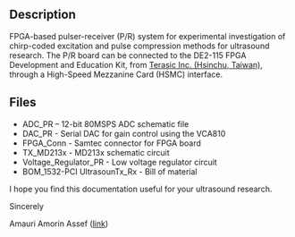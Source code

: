 ## Description

FPGA-based pulser-receiver (P/R) system for experimental investigation of chirp-coded excitation and pulse compression methods for ultrasound research. The P/R board can be connected to the DE2-115 FPGA Development and Education Kit, from [Terasic Inc. (Hsinchu, Taiwan)](https://www.terasic.com.tw/en/), through a High-Speed Mezzanine Card (HSMC) interface.

## Files 
 
* ADC_PR – 12-bit 80MSPS ADC schematic file
* DAC_PR - Serial DAC for gain control using the VCA810
* FPGA_Conn - Samtec connector for FPGA board
* TX_MD213x - MD213x schematic circuit
* Voltage_Regulator_PR - Low voltage regulator circuit
* BOM_1532-PCI UltrasounTx_Rx - Bill of material

I hope you find this documentation useful for your ultrasound research. 

Sincerely

Amauri Amorin Assef ([link](http://paginapessoal.utfpr.edu.br/amauriassef))
